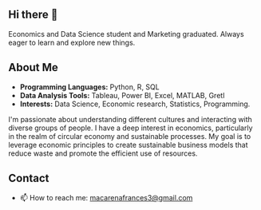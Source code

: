 ## Hi there 👋
Economics and Data Science student and Marketing graduated. Always eager to learn and explore new things.

## About Me
- **Programming Languages:** Python, R, SQL
- **Data Analysis Tools:** Tableau, Power BI, Excel, MATLAB, Gretl
- **Interests:** Data Science, Economic research, Statistics, Programming.

I'm passionate about understanding different cultures and interacting with diverse groups of people. I have a deep interest in economics, particularly in the realm of circular economy and sustainable processes. My goal is to leverage economic principles to create sustainable business models that reduce waste and promote the efficient use of resources.

## Contact
- 📫 How to reach me: [macarenafrances3@gmail.com](mailto:macarenafrances3@gmail.com)

